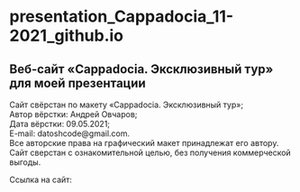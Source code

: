 # presentation_Cappadocia_11-2021_github.io

<h2>Веб-сайт &laquo;Cappadocia. Эксклюзивный тур&raquo; для моей презентации</h2>

<p>Сайт свёрстан по макету &laquo;Cappadocia. Эксклюзивный тур&raquo;;<br>
Автор вёрстки: Андрей Овчаров;<br>
Дата вёрстки: 09.05.2021;<br>
E-mail: datoshcode@gmail.com.<br>
Все авторские права на графический макет принадлежат его автору.<br>
Сайт сверстан с ознакомительной целью, без получения коммерческой выгоды.</p>
<p> Ссылка на сайт:
</p>
